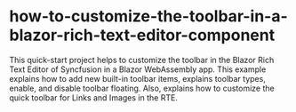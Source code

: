 # how-to-customize-the-toolbar-in-a-blazor-rich-text-editor-component
This quick-start project helps to customize the toolbar in the Blazor Rich Text Editor of Syncfusion in a Blazor WebAssembly app. This example explains how to add new built-in toolbar items, explains toolbar types, enable, and disable toolbar floating. Also, explains how to customize the quick toolbar for Links and Images in the RTE.
